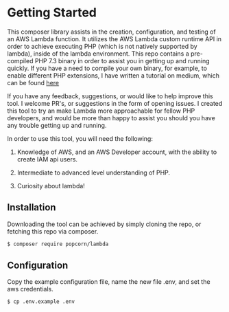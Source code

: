 #

# Getting Started

This composer library assists in the creation, configuration, and testing of an AWS Lambda function. It utilizes the AWS Lambda custom runtime API in order to achieve executing PHP (which is not natively supported by lambda), inside of the lambda environment. This repo contains a pre-compiled PHP 7.3 binary in order to assist you in getting up and running quickly. If you have a need to compile your own binary, for example, to enable different PHP extensions, I have written a tutorial on medium, which can be found [here](https://medium.com/@mike_48770/php-and-the-aws-lambda-custom-runtime-part-1-8ad94c622701)

If you have any feedback, suggestions, or would like to help improve this tool. I welcome PR's, or suggestions in the form of opening issues. I created this tool to try an make Lambda more approachable for fellow PHP developers, and would be more than happy to assist you should you have any trouble getting up and running.

In order to use this tool, you will need the following:

1. Knowledge of AWS, and an AWS Developer account, with the ability to create IAM api users.

2. Intermediate to advanced level understanding of PHP.

3. Curiosity about lambda!

## Installation

Downloading the tool can be achieved by simply cloning the repo, or fetching this repo via composer.

```bash
$ composer require popcorn/lambda
```

## Configuration

Copy the example configuration file, name the new file .env, and set the aws credentials.

```bash
$ cp .env.example .env
```
